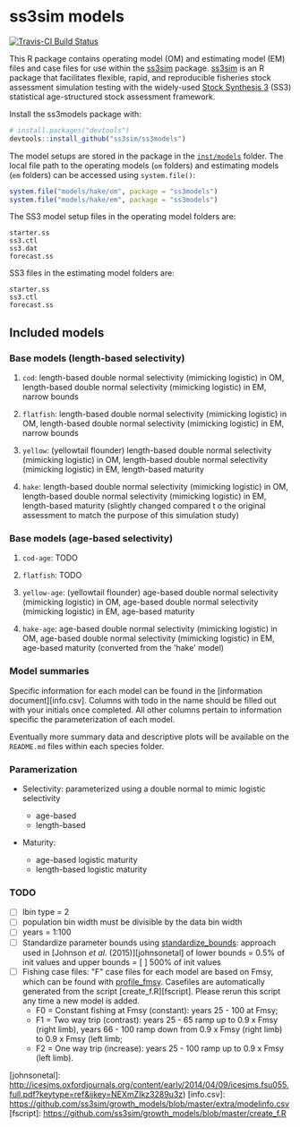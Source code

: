 # ss3sim models

[![Travis-CI Build Status](https://travis-ci.org/ss3sim/ss3models.png?branch=master)](https://travis-ci.org/ss3sim/ss3models)

This R package contains operating model (OM) and estimating model (EM) files and case files for use within the [ss3sim][ss3sim] package. [ss3sim][ss3sim] is an R package that facilitates flexible, rapid, and reproducible fisheries stock assessment simulation testing with the widely-used [Stock Synthesis 3][SS3] (SS3) statistical age-structured stock assessment framework.

Install the ss3models package with:

```R
# install.packages("devtools")
devtools::install_github("ss3sim/ss3models")
```

The model setups are stored in the package in the [`inst/models`](inst/models) folder. The local file path to the operating models (`om` folders) and estimating models (`em` folders) can be accessed using `system.file()`:

```R
system.file("models/hake/om", package = "ss3models")
system.file("models/hake/em", package = "ss3models")
```

The SS3 model setup files in the operating model folders are:

```
starter.ss
ss3.ctl
ss3.dat
forecast.ss
```

SS3 files in the estimating model folders are:

```
starter.ss
ss3.ctl
forecast.ss
```

## Included models

### Base models (length-based selectivity)

1. `cod`: length-based double normal selectivity (mimicking logistic) in OM, length-based double normal selectivity (mimicking logistic) in EM, narrow bounds

2. `flatfish`: length-based double normal selectivity (mimicking logistic) in OM, length-based double normal selectivity (mimicking logistic) in EM, narrow bounds

3. `yellow`: (yellowtail flounder) length-based double normal selectivity (mimicking logistic) in OM, length-based double normal selectivity (mimicking logistic) in EM, length-based maturity

4. `hake`: length-based double normal selectivity (mimicking logistic) in OM, length-based double normal selectivity (mimicking logistic) in EM, length-based maturity (slightly changed compared t o the original assessment to match the purpose of this simulation study)

### Base models (age-based selectivity)

1. `cod-age`: TODO

2. `flatfish`: TODO

3. `yellow-age`: (yellowtail flounder) age-based double normal selectivity (mimicking logistic) in OM, age-based double normal selectivity (mimicking logistic) in EM, age-based maturity

4. `hake-age`: age-based double normal selectivity (mimicking logistic) in OM, age-based double normal selectivity (mimicking logistic) in EM, age-based maturity (converted from the 'hake' model)

### Model summaries

Specific information for each model can be found in the [information document][info.csv]. Columns with todo in the name should be filled out with your initials once completed. All other columns pertain to information specific the parameterization of each model.

Eventually more summary data and descriptive plots will be available on the `README.md` files within each species folder.

### Paramerization

- Selectivity: parameterized using a double normal to mimic logistic selectivity
  * age-based
  * length-based

- Maturity:
  * age-based logistic maturity
  * length-based logistic maturity

### TODO

- [ ] lbin type = 2
- [ ] population bin width must be divisible by the data bin width
- [ ] years = 1:100
- [ ] Standardize parameter bounds using [standardize_bounds](https://github.com/ss3sim/ss3sim/blob/master/R/standardize_bounds.R): approach used in [Johnson *et al*. (2015)][johnsonetal] of lower bounds = 0.5% of init values and upper bounds = [ ] 500% of init values
- [ ] Fishing case files: "F" case files for each model are based on Fmsy, which can be found with [profile_fmsy](https://github.com/ss3sim/ss3sim/blob/master/R/profile_fmsy.r). Casefiles are automatically generated from the script [create_f.R][fscript]. Please rerun this script any time a new model is added.
  * F0 = Constant fishing at Fmsy (constant): years 25 - 100 at Fmsy;
  * F1 = Two way trip (contrast): years 25 - 65 ramp up to 0.9 x Fmsy (right limb), years 66 - 100 ramp down from 0.9 x Fmsy (right limb) to 0.9 x Fmsy (left limb;
  * F2 = One way trip (increase): years 25 - 100 ramp up to 0.9 x Fmsy (left limb).

[vignette]: https://dl.dropboxusercontent.com/u/254940/ss3sim-vignette.pdf
[paper]: http://www.plosone.org/article/info%3Adoi%2F10.1371%2Fjournal.pone.0092725
[SS3]: http://nft.nefsc.noaa.gov/Stock_Synthesis_3.htm
[r-project]: http://www.r-project.org/
[SAFS]: http://fish.washington.edu/
[ss3sim]: https://github.com/ss3sim/ss3sim
[johnsonetal]: http://icesjms.oxfordjournals.org/content/early/2014/04/09/icesjms.fsu055.full.pdf?keytype=ref&ijkey=NEXmZIkz3289u3z)
[info.csv]: https://github.com/ss3sim/growth_models/blob/master/extra/modelinfo.csv
[fscript]: https://github.com/ss3sim/growth_models/blob/master/create_f.R
